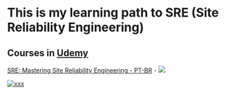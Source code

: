 # This is my learning path to SRE (Site Reliability Engineering)

## Courses in [Udemy](https://www.udemy.com/)

[SRE: Mastering Site Reliability Engineering - PT-BR](https://www.udemy.com/course/sre-mastering-site-reliability-engineering/?couponCode=SKILLS4SALEB) - ![](https://www.udemy.com/staticx/udemy/images/v8/favicon-16x16.png)
[](https://www.udemy.com/certificate/UC-eb1b2917-97f7-44c5-a001-d79d49279426/)

[![xxx](https://www.udemy.com/staticx/udemy/images/v8/favicon-16x16.png)](https://www.credly.com/badges/13a18569-2616-4439-8a0b-29865b9ea082/public_url)


